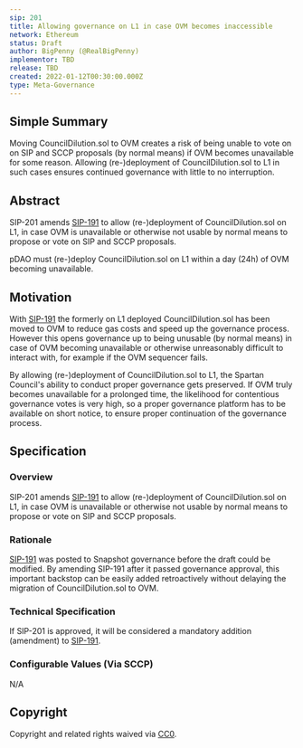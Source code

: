 ```yaml
---
sip: 201
title: Allowing governance on L1 in case OVM becomes inaccessible
network: Ethereum
status: Draft
author: BigPenny (@RealBigPenny)
implementor: TBD
release: TBD
created: 2022-01-12T00:30:00.000Z
type: Meta-Governance
---
```


## Simple Summary

<!--"If you can't explain it simply, you don't understand it well enough." Simply describe the outcome the proposed changes intends to achieve. This should be non-technical and accessible to a casual community member.-->

Moving CouncilDilution.sol to OVM creates a risk of being unable to vote on on SIP and SCCP proposals (by normal means) if OVM becomes unavailable for some reason. Allowing (re-)deployment of CouncilDilution.sol to L1 in such cases ensures continued governance with little to no interruption. 

## Abstract

<!--A short (~200 word) description of the proposed change, the abstract should clearly describe the proposed change. This is what *will* be done if the SIP is implemented, not *why* it should be done or *how* it will be done. If the SIP proposes deploying a new contract, write, "We propose to deploy a new contract that will do x".-->

SIP-201 amends [SIP-191](https://sips.synthetix.io/sips/sip-191/) to allow (re-)deployment of CouncilDilution.sol on L1, in case OVM is unavailable or otherwise not usable by normal means to propose or vote on SIP and SCCP proposals.

pDAO must (re-)deploy CouncilDilution.sol on L1 within a day (24h) of OVM becoming unavailable.


## Motivation

<!--This is the problem statement. This is the *why* of the SIP. It should clearly explain *why* the current state of the protocol is inadequate.  It is critical that you explain *why* the change is needed, if the SIP proposes changing how something is calculated, you must address *why* the current calculation is inaccurate or wrong. This is not the place to describe how the SIP will address the issue!-->

With [SIP-191](https://sips.synthetix.io/sips/sip-191/) the formerly on L1 deployed CouncilDilution.sol has been moved to OVM to reduce gas costs and speed up the governance process. However this opens governance up to being unusable (by normal means) in case of OVM becoming unavailable or otherwise unreasonably difficult to interact with, for example if the OVM sequencer fails.

By allowing (re-)deployment of CouncilDilution.sol to L1, the Spartan Council's ability to conduct proper governance gets preserved. If OVM truly becomes unavailable for a prolonged time, the likelihood for contentious governance votes is very high, so a proper governance platform has to be available on short notice, to ensure proper continuation of the governance process.

## Specification

<!--The specification should describe the syntax and semantics of any new feature, there are five sections
1. Overview
2. Rationale
3. Technical Specification
4. Test Cases
5. Configurable Values
-->

### Overview

<!--This is a high-level overview of *how* the SIP will solve the problem. The overview should clearly describe how the new feature will be implemented-->

SIP-201 amends [SIP-191](https://sips.synthetix.io/sips/sip-191/) to allow (re-)deployment of CouncilDilution.sol on L1, in case OVM is unavailable or otherwise not usable by normal means to propose or vote on SIP and SCCP proposals.

### Rationale

<!--This is where you explain the reasoning behind how you propose to solve the problem. Why did you propose to implement the change in this way, what were the considerations and trade-offs? The rationale fleshes out what motivated the design and why particular design decisions were made. It should describe alternate designs that were considered and related work. The rationale may also provide evidence of consensus within the community, and should discuss important objections or concerns raised during discussion.-->

[SIP-191](https://sips.synthetix.io/sips/sip-191/) was posted to Snapshot governance before the draft could be modified. By amending SIP-191 after it passed governance approval, this important backstop can be easily added retroactively without delaying the migration of CouncilDilution.sol to OVM.

### Technical Specification

If SIP-201 is approved, it will be considered a mandatory addition (amendment) to [SIP-191](https://sips.synthetix.io/sips/sip-191/).

### Configurable Values (Via SCCP)

<!--Please list all values configurable via SCCP under this implementation.-->

N/A

## Copyright

Copyright and related rights waived via [CC0](https://creativecommons.org/publicdomain/zero/1.0/).
